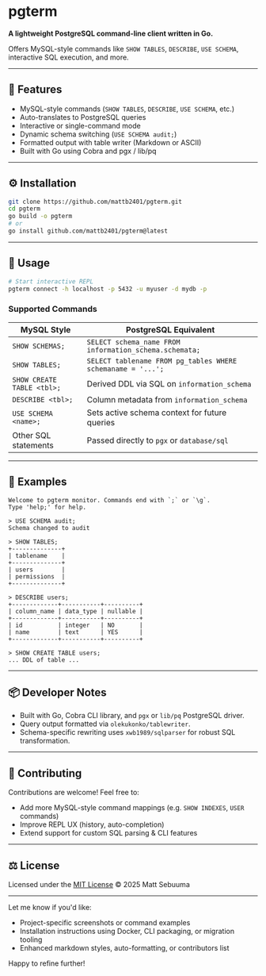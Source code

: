 # pgterm

**A lightweight PostgreSQL command-line client written in Go.**

Offers MySQL-style commands like `SHOW TABLES`, `DESCRIBE`, `USE SCHEMA`, interactive SQL execution, and more.

---

## 🚀 Features

- MySQL-style commands (`SHOW TABLES`, `DESCRIBE`, `USE SCHEMA`, etc.)
- Auto-translates to PostgreSQL queries
- Interactive or single-command mode
- Dynamic schema switching (`USE SCHEMA audit;`)
- Formatted output with table writer (Markdown or ASCII)
- Built with Go using Cobra and pgx / lib/pq

---

## ⚙️ Installation

```bash
git clone https://github.com/mattb2401/pgterm.git
cd pgterm
go build -o pgterm
# or
go install github.com/mattb2401/pgterm@latest
````

---

## 🔧 Usage

```bash
# Start interactive REPL
pgterm connect -h localhost -p 5432 -u myuser -d mydb -p 
```

### Supported Commands

| MySQL Style                | PostgreSQL Equivalent                                       |
| -------------------------- | ----------------------------------------------------------- |
| `SHOW SCHEMAS;`            | `SELECT schema_name FROM information_schema.schemata;`      |
| `SHOW TABLES;`             | `SELECT tablename FROM pg_tables WHERE schemaname = '...';` |
| `SHOW CREATE TABLE <tbl>;` | Derived DDL via SQL on `information_schema`                 |
| `DESCRIBE <tbl>;`          | Column metadata from `information_schema`                   |
| `USE SCHEMA <name>;`       | Sets active schema context for future queries               |
| Other SQL statements       | Passed directly to `pgx` or `database/sql`                  |

---

## 🧪 Examples

```
Welcome to pgterm monitor. Commands end with `;` or `\g`.
Type 'help;' for help.

> USE SCHEMA audit;
Schema changed to audit

> SHOW TABLES;
+--------------+
| tablename    |
+--------------+
| users        |
| permissions  |
+--------------+

> DESCRIBE users;
+-------------+-----------+----------+
| column_name | data_type | nullable |
+-------------+-----------+----------+
| id          | integer   | NO       |
| name        | text      | YES      |
+-------------+-----------+----------+

> SHOW CREATE TABLE users;
... DDL of table ...
```

---

## 📦 Developer Notes

* Built with Go, Cobra CLI library, and `pgx` or `lib/pq` PostgreSQL driver.
* Query output formatted via `olekukonko/tablewriter`.
* Schema-specific rewriting uses `xwb1989/sqlparser` for robust SQL transformation.

---

## 🧩 Contributing

Contributions are welcome! Feel free to:

* Add more MySQL-style command mappings (e.g. `SHOW INDEXES`, `USER` commands)
* Improve REPL UX (history, auto-completion)
* Extend support for custom SQL parsing & CLI features

---

## ⚖️ License

Licensed under the [MIT License](LICENSE)
© 2025 Matt Sebuuma

---

Let me know if you'd like:

* Project-specific screenshots or command examples
* Installation instructions using Docker, CLI packaging, or migration tooling
* Enhanced markdown styles, auto-formatting, or contributors list

Happy to refine further!

